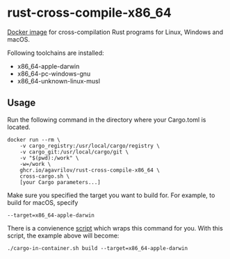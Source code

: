 # rust-cross-compile-x86_64

[Docker image](https://github.com/agavrilov/rust-cross-compile-x86_64/pkgs/container/rust-cross-compile-x86_64) for cross-compilation Rust programs for Linux, Windows and macOS.

Following toolchains are installed:
* x86_64-apple-darwin
* x86_64-pc-windows-gnu
* x86_64-unknown-linux-musl

## Usage

Run the following command in the directory where your Cargo.toml is located.

```
docker run --rm \
    -v cargo_registry:/usr/local/cargo/registry \
    -v cargo_git:/usr/local/cargo/git \
    -v "$(pwd):/work" \
    -w=/work \
    ghcr.io/agavrilov/rust-cross-compile-x86_64 \
    cross-cargo.sh \
    [your Cargo parameters...]
```

Make sure you specified the target you want to build for. For example, to build for macOS, specify
```
--target=x86_64-apple-darwin
```

There is a convienence [script](https://github.com/agavrilov/rust-cross-compile-x86_64/blob/master/cargo-in-container.sh) which wraps this command for you. With this script, the example above will become:
```
./cargo-in-container.sh build --target=x86_64-apple-darwin
```
